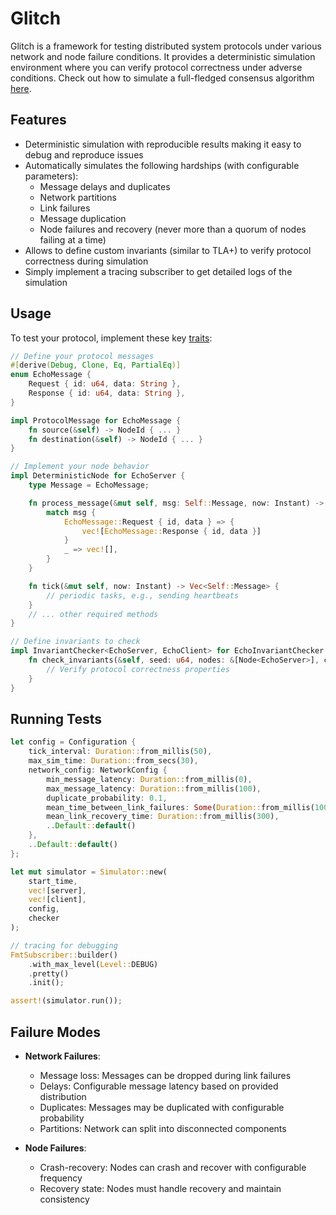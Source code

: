 # Glitch

Glitch is a framework for testing distributed system protocols under various network and node failure conditions. It provides a deterministic simulation environment where you can verify protocol correctness under adverse conditions. Check out how to simulate a full-fledged consensus algorithm [here](https://github.com/b-hilprecht/viewstamped-replication-rs).

## Features

- Deterministic simulation with reproducible results making it easy to debug and reproduce issues
- Automatically simulates the following hardships (with configurable parameters):
  - Message delays and duplicates
  - Network partitions
  - Link failures
  - Message duplication
  - Node failures and recovery (never more than a quorum of nodes failing at a time)
- Allows to define custom invariants (similar to TLA+) to verify protocol correctness during simulation
- Simply implement a tracing subscriber to get detailed logs of the simulation

## Usage

To test your protocol, implement these key [traits](./src/model.rs):

```rust
// Define your protocol messages
#[derive(Debug, Clone, Eq, PartialEq)]
enum EchoMessage {
    Request { id: u64, data: String },
    Response { id: u64, data: String },
}

impl ProtocolMessage for EchoMessage {
    fn source(&self) -> NodeId { ... }
    fn destination(&self) -> NodeId { ... }
}

// Implement your node behavior
impl DeterministicNode for EchoServer {
    type Message = EchoMessage;

    fn process_message(&mut self, msg: Self::Message, now: Instant) -> Vec<Self::Message> {
        match msg {
            EchoMessage::Request { id, data } => {
                vec![EchoMessage::Response { id, data }]
            }
            _ => vec![],
        }
    }

    fn tick(&mut self, now: Instant) -> Vec<Self::Message> {
        // periodic tasks, e.g., sending heartbeats
    }
    // ... other required methods
}

// Define invariants to check
impl InvariantChecker<EchoServer, EchoClient> for EchoInvariantChecker {
    fn check_invariants(&self, seed: u64, nodes: &[Node<EchoServer>], clients: &[EchoClient]) {
        // Verify protocol correctness properties
    }
}
```

## Running Tests

```rust
let config = Configuration {
    tick_interval: Duration::from_millis(50),
    max_sim_time: Duration::from_secs(30),
    network_config: NetworkConfig {
        min_message_latency: Duration::from_millis(0),
        max_message_latency: Duration::from_millis(100),
        duplicate_probability: 0.1,
        mean_time_between_link_failures: Some(Duration::from_millis(1000)),
        mean_link_recovery_time: Duration::from_millis(300),
        ..Default::default()
    },
    ..Default::default()
};

let mut simulator = Simulator::new(
    start_time,
    vec![server],
    vec![client],
    config,
    checker
);

// tracing for debugging
FmtSubscriber::builder()
    .with_max_level(Level::DEBUG)
    .pretty()
    .init();

assert!(simulator.run());
```

## Failure Modes

- **Network Failures**:

  - Message loss: Messages can be dropped during link failures
  - Delays: Configurable message latency based on provided distribution
  - Duplicates: Messages may be duplicated with configurable probability
  - Partitions: Network can split into disconnected components

- **Node Failures**:
  - Crash-recovery: Nodes can crash and recover with configurable frequency
  - Recovery state: Nodes must handle recovery and maintain consistency

